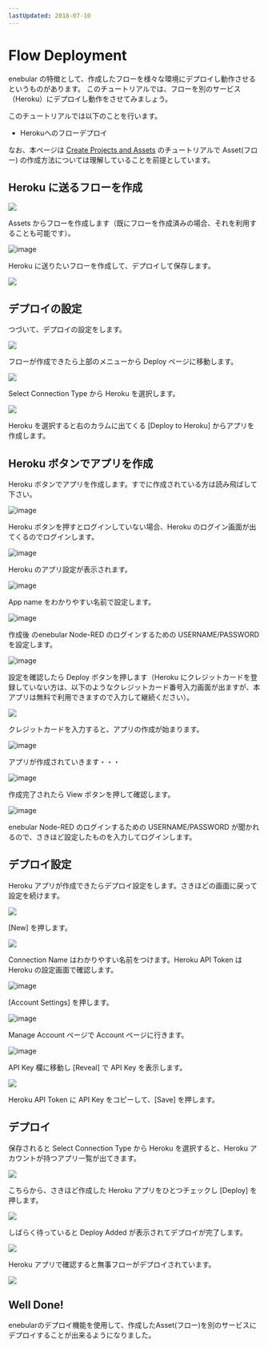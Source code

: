 ```yaml
---
lastUpdated: 2018-07-10
---
```


# Flow Deployment
enebular の特徴として、作成したフローを様々な環境にデプロイし動作させるというものがあります。
このチュートリアルでは、フローを別のサービス（Heroku）にデプロイし動作をさせてみましょう。

このチュートリアルでは以下のことを行います。

- Herokuへのフローデプロイ

なお、本ページは [Create Projects and Assets](./CreateProjetcs.md) のチュートリアルで Asset(フロー) の作成方法については理解していることを前提としています。

## Heroku に送るフローを作成

![](https://i.gyazo.com/194b5c56abc221193690461193e159a0.png)

Assets からフローを作成します（既にフローを作成済みの場合、それを利用することも可能です）。

![image](/_asset/images/Deploy/DeployFlow/Heroku/deploy-deployflow-heroku_02.png)

Heroku に送りたいフローを作成して、デプロイして保存します。

![](https://i.gyazo.com/bfb9c0e25ad5e4a372a149336bdef8b8.png)

## デプロイの設定

つづいて、デプロイの設定をします。

![](https://i.gyazo.com/16c258270a9b0f0d609fce45da7df221.png)

フローが作成できたら上部のメニューから Deploy ページに移動します。

![](https://i.gyazo.com/b016e602e7e679ade922a9ed1546120d.png)

Select Connection Type から Heroku を選択します。

![](https://i.gyazo.com/bf6f7c21b8ef82d8747e4bda706d2997.png)

Heroku を選択すると右のカラムに出てくる [Deploy to Heroku] からアプリを作成します。

## Heroku ボタンでアプリを作成

Heroku ボタンでアプリを作成します。すでに作成されている方は読み飛ばして下さい。

![image](/_asset/images/Deploy/DeployFlow/Heroku/deploy-deployflow-heroku_07.png)

Heroku ボタンを押すとログインしていない場合、Heroku のログイン画面が出てくるのでログインします。

![image](/_asset/images/Deploy/DeployFlow/Heroku/deploy-deployflow-heroku_08.png)

Heroku のアプリ設定が表示されます。

![image](/_asset/images/Deploy/DeployFlow/Heroku/deploy-deployflow-heroku_09.png)

App name をわかりやすい名前で設定します。

![image](/_asset/images/Deploy/DeployFlow/Heroku/deploy-deployflow-heroku_10.png)

作成後 のenebular Node-RED のログインするための USERNAME/PASSWORD を設定します。

![image](/_asset/images/Deploy/DeployFlow/Heroku/deploy-deployflow-heroku_11.png)

設定を確認したら Deploy ボタンを押します（Heroku にクレジットカードを登録していない方は、以下のようなクレジットカード番号入力画面が出ますが、本アプリは無料で利用できますので入力して継続ください）。

![](https://i.gyazo.com/e9d7bf541eb2029b53f53735054cfe7a.png)

クレジットカードを入力すると、アプリの作成が始まります。

![image](/_asset/images/Deploy/DeployFlow/Heroku/deploy-deployflow-heroku_12.png)

アプリが作成されていきます・・・

![image](/_asset/images/Deploy/DeployFlow/Heroku/deploy-deployflow-heroku_13.png)

作成完了されたら View ボタンを押して確認します。

![image](/_asset/images/Deploy/DeployFlow/Heroku/deploy-deployflow-heroku_14.png)

enebular Node-RED のログインするための USERNAME/PASSWORD が聞かれるので、さきほど設定したものを入力してログインします。

## デプロイ設定

Heroku アプリが作成できたらデプロイ設定をします。さきほどの画面に戻って設定を続けます。

![](https://i.gyazo.com/de104b3c5331776e71db63c1ed4e2562.png)

[New] を押します。

![](https://i.gyazo.com/2377f74621a7ad3cd79d06691dac0031.png)

Connection Name はわかりやすい名前をつけます。Heroku API Token は Heroku の設定画面で確認します。

![image](/_asset/images/Deploy/DeployFlow/Heroku/deploy-deployflow-heroku_17.png)

[Account Settings] を押します。

![image](/_asset/images/Deploy/DeployFlow/Heroku/deploy-deployflow-heroku_18.png)

Manage Account ページで Account ページに行きます。

![image](/_asset/images/Deploy/DeployFlow/Heroku/deploy-deployflow-heroku_19.png)

API Key 欄に移動し [Reveal] で API Key を表示します。

![](https://i.gyazo.com/8972e5c2fc9b08ffd88541cff90518fd.png)

Heroku API Token に API Key をコピーして、[Save] を押します。

## デプロイ

保存されると Select Connection Type から Heroku を選択すると、Heroku アカウントが持つアプリ一覧が出てきます。

![](https://i.gyazo.com/08a53d358e13c1115fc091cc6ed33802.png)

こちらから、さきほど作成した Heroku アプリをひとつチェックし [Deploy] を押します。

![](https://i.gyazo.com/e12c8bf818aec63ff674ff648916e8ab.png)

しばらく待っていると Deploy Added が表示されてデプロイが完了します。

![](https://i.gyazo.com/133531b98309d31e45957138a7784d1c.png)

Heroku アプリで確認すると無事フローがデプロイされています。

![](/_asset/images/Deploy/DeployFlow/Heroku/deploy-deployflow-heroku_02.png)

## Well Done!

enebularのデプロイ機能を使用して、作成したAsset(フロー)を別のサービスにデプロイすることが出来るようになりました。